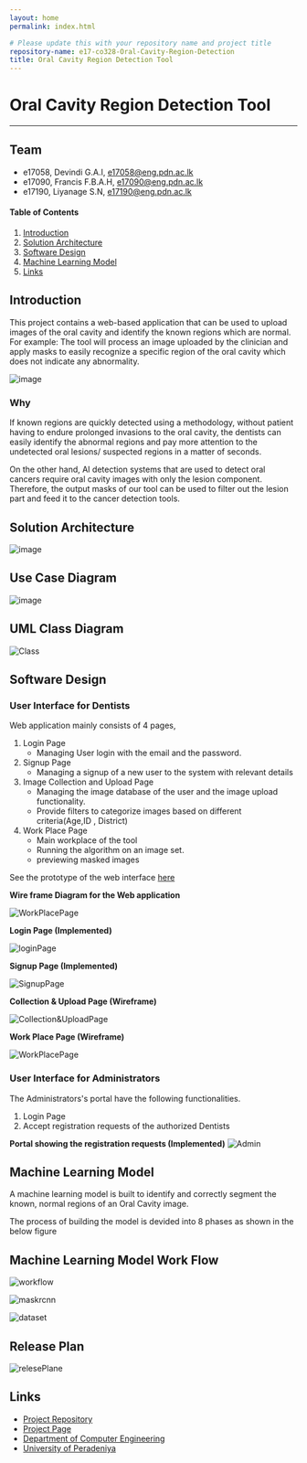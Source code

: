 ```yaml
---
layout: home
permalink: index.html

# Please update this with your repository name and project title
repository-name: e17-co328-Oral-Cavity-Region-Detection
title: Oral Cavity Region Detection Tool
---
```


[comment]: # "This is the standard layout for the project, but you can clean this and use your own template"

# Oral Cavity Region Detection Tool

---

## Team
-  e17058, Devindi G.A.I, [e17058@eng.pdn.ac.lk](mailto:name@email.com)
-  e17090, Francis F.B.A.H, [e17090@eng.pdn.ac.lk](mailto:name@email.com)
-  e17190, Liyanage S.N, [e17190@eng.pdn.ac.lk](mailto:name@email.com)

<!-- Image (photo/drawing of the final hardware) should be here -->

<!-- This is a sample image, to show how to add images to your page. To learn more options, please refer [this](https://projects.ce.pdn.ac.lk/docs/faq/how-to-add-an-image/) -->

<!-- ![Sample Image](./images/sample.png) -->

#### Table of Contents
1. [Introduction](#introduction)
2. [Solution Architecture](#solution-architecture )
3. [Software Design](#software-design)
4. [Machine Learning Model](#machine-learning-model)
5. [Links](#links)



## Introduction

This project contains a web-based application that can be used to upload images of the oral cavity and identify the known regions which are normal. For example: The tool will process an image uploaded by the clinician and apply masks to easily recognize a specific region of the oral cavity which does not indicate any abnormality.

![image](images/detection.png)

### Why

If known regions are quickly detected using a methodology, without patient having to endure prolonged invasions to the oral cavity, the dentists can easily identify the abnormal regions and pay more attention to the undetected oral lesions/ suspected regions in a matter of seconds.

On the other hand, AI detection systems that are used to detect oral cancers require oral cavity images with only the lesion component. Therefore, the output masks of our tool can be used to filter out the lesion part and feed it to the cancer detection tools.


## Solution Architecture

![image](images/syste_architecture.png)

## Use Case Diagram

![image](./images/usecase_diagram.jpg)

## UML Class Diagram
![Class](./images/uml_diagram.jpg)

## Software Design

### User Interface for Dentists

Web application mainly consists of 4 pages,
    
1. Login Page
    * Managing User login with the email and the password.
2. Signup Page
    * Managing a signup of a  new user to the system with relevant details
3. Image Collection and Upload Page
    * Managing the image database of the user and the image upload functionality. 
    * Provide filters to categorize images based on different criteria(Age,ID  , District)
4. Work Place Page
    * Main workplace of the tool
    * Running the algorithm on an image set.
    * previewing masked images


See the prototype of the web interface [here](https://www.figma.com/proto/4IeXgo5tZhL59J8Hi59KgF/6SP-Oral-Cavity-Detection?page-id=0%3A1&node-id=36%3A85&viewport=241%2C48%2C0.47&scaling=contain&starting-point-node-id=36%3A85)

**Wire frame Diagram for the Web 
application**

![WorkPlacePage](./images/wireframe.JPG)


**Login Page (Implemented)**

![loginPage](./images/login.png)

**Signup Page (Implemented)**

![SignupPage](./images/signup.png)

**Collection & Upload Page (Wireframe)**

![Collection&UploadPage](./images/wf_collection.JPG)

**Work Place Page (Wireframe)**

![WorkPlacePage](./images/wf_workplace.JPG)


### User Interface for Administrators
The Administrators's portal have the following functionalities.
1. Login Page
2. Accept registration requests of the authorized Dentists

**Portal showing the registration requests (Implemented)**
![Admin](./images/admin_portal.png)

## Machine Learning Model

A machine learning model is built to identify and correctly segment the known, normal regions of an Oral Cavity image.

The process of building the model is devided into 8 phases as shown in the below figure

## Machine Learning Model Work Flow
![workflow](../machine-learning/workflow_r.jpg)

![maskrcnn](../machine-learning/maskrcnn_r.jpg)

![dataset](../machine-learning/dataset_r.jpg)


## Release Plan

![relesePlane](images/releasePlan.png)

<!--## Testing

Testing done on hardware and software, detailed + summarized results-->

<!--## Detailed budget

All items and costs

| Item          | Quantity  | Unit Cost  | Total  |
| ------------- |:---------:|:----------:|-------:|
| Sample item   | 5         | 10 LKR     | 50 LKR |
-->
<!--## Conclusion

What was achieved, future developments, commercialization plans-->

## Links

- [Project Repository](https://github.com/cepdnaclk/e17-co328-Oral-Cavity-Region-Detection)
- [Project Page](https://cepdnaclk.github.io/e17-co328-Oral-Cavity-Region-Detection)
- [Department of Computer Engineering](http://www.ce.pdn.ac.lk/)
- [University of Peradeniya](https://eng.pdn.ac.lk/)

[//]: # (Please refer this to learn more about Markdown syntax)
[//]: # (https://github.com/adam-p/markdown-here/wiki/Markdown-Cheatsheet)
